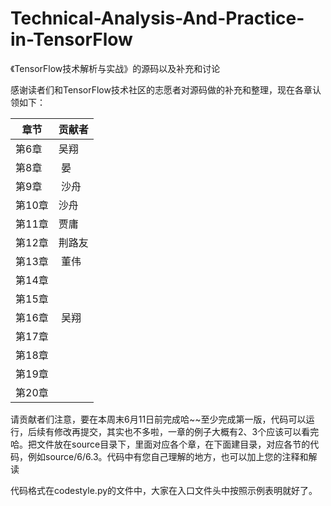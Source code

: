 # Technical-Analysis-And-Practice-in-TensorFlow
《TensorFlow技术解析与实战》的源码以及补充和讨论


感谢读者们和TensorFlow技术社区的志愿者对源码做的补充和整理，现在各章认领如下：

章节 | 贡献者
---- | ---
第6章 | 吴翔
第8章 |  晏
第9章 |  沙舟
第10章 |  沙舟
第11章 |  贾庸
第12章 |  荆路友
第13章 |  董伟
第14章 |  
第15章 |  
第16章 |  吴翔
第17章 |  
第18章 |  
第19章 |  
第20章 |  

请贡献者们注意，要在本周末6月11日前完成哈~~至少完成第一版，代码可以运行，后续有修改再提交，其实也不多啦，一章的例子大概有2、3个应该可以看完哈。把文件放在source目录下，里面对应各个章，在下面建目录，对应各节的代码，例如source/6/6.3。代码中有您自己理解的地方，也可以加上您的注释和解读

代码格式在codestyle.py的文件中，大家在入口文件头中按照示例表明就好了。
